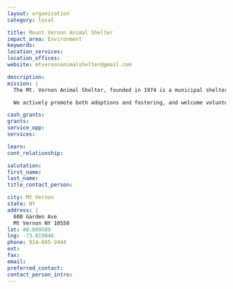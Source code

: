 ```yaml
---
layout: organization
category: local

title: Mount Vernon Animal Shelter
impact_area: Environment
keywords: 
location_services: 
location_offices: 
website: mtvernonanimalshelter@gmail.com

description: 
mission: |
  The Mt. Vernon Animal Shelter, founded in 1974 is a municipal shelter that serves as a safe haven for thousands of domestic animals who are lost, abandoned, neglected, unwanted or in distress. We are a small shelter, but our caring staff and volunteers work tirelessly to improve the lives of resident animals and those within the city of Mt. Vernon.

  We actively promote both adoptions and fostering, and welcome volunteers.

cash_grants: 
grants: 
service_opp: 
services: 

learn: 
cont_relationship: 

salutation: 
first_name: 
last_name: 
title_contact_person: 

city: Mt Vernon
state: NY
address: |
  600 Garden Ave  
  Mt Vernon NY 10550
lat: 40.899589
lng: -73.819046
phone: 914-665-2444
ext: 
fax: 
email: 
preferred_contact: 
contact_person_intro: 
---
```

